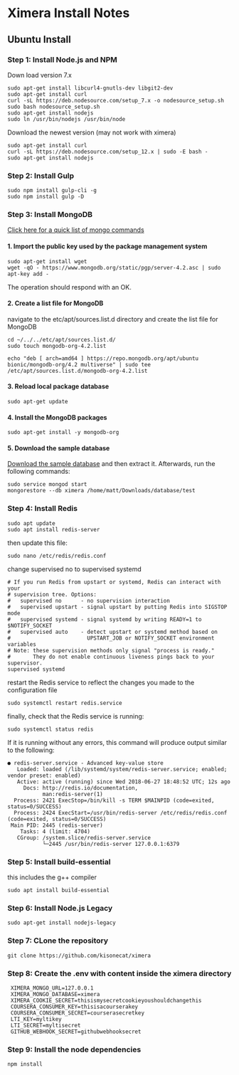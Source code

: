 # Ximera Install Notes

## Ubuntu Install
### Step 1: Install Node.js and NPM
Down load version 7.x
```
sudo apt-get install libcurl4-gnutls-dev libgit2-dev
sudo apt-get install curl
curl -sL https://deb.nodesource.com/setup_7.x -o nodesource_setup.sh
sudo bash nodesource_setup.sh
sudo apt-get install nodejs
sudo ln /usr/bin/nodejs /usr/bin/node
```

Download the newest version (may not work with ximera)
```
sudo apt-get install curl
curl -sL https://deb.nodesource.com/setup_12.x | sudo -E bash -
sudo apt-get install nodejs
```

### Step 2: Install Gulp
```
sudo npm install gulp-cli -g
sudo npm install gulp -D
```

### Step 3: Install MongoDB
[Click here for a quick list of mongo commands](https://docs.mongodb.com/manual/tutorial/install-mongodb-on-ubuntu/#start-mongodb)

#### 1. Import the public key used by the package management system
```
sudo apt-get install wget
wget -qO - https://www.mongodb.org/static/pgp/server-4.2.asc | sudo apt-key add -
```
The operation should respond with an OK.

#### 2. Create a list file for MongoDB
navigate to the etc/apt/sources.list.d directory and create the list file for MongoDB
```
cd ~/../../etc/apt/sources.list.d/
sudo touch mongodb-org-4.2.list
```
```
echo "deb [ arch=amd64 ] https://repo.mongodb.org/apt/ubuntu bionic/mongodb-org/4.2 multiverse" | sudo tee /etc/apt/sources.list.d/mongodb-org-4.2.list
```

#### 3. Reload local package database
```
sudo apt-get update
```

#### 4. Install the MongoDB packages
```
sudo apt-get install -y mongodb-org
```

#### 5. Download the sample database
[Download the sample database](https://drive.google.com/file/d/0B-Xh-RAGRDU8WHAxeUJfVGpTSk0/edit) and then extract it. Afterwards, run the following commands:

```
sudo service mongod start
mongorestore --db ximera /home/matt/Downloads/database/test
```

### Step 4: Install Redis
```
sudo apt update
sudo apt install redis-server
```

then update this file:
```
sudo nano /etc/redis/redis.conf
```
change supervised no to supervised systemd
```
# If you run Redis from upstart or systemd, Redis can interact with your
# supervision tree. Options:
#   supervised no      - no supervision interaction
#   supervised upstart - signal upstart by putting Redis into SIGSTOP mode
#   supervised systemd - signal systemd by writing READY=1 to $NOTIFY_SOCKET
#   supervised auto    - detect upstart or systemd method based on
#                        UPSTART_JOB or NOTIFY_SOCKET environment variables
# Note: these supervision methods only signal "process is ready."
#       They do not enable continuous liveness pings back to your supervisor.
supervised systemd
```
restart the Redis service to reflect the changes you made to the configuration file
```
sudo systemctl restart redis.service
```
finally, check that the Redis service is running:
```
sudo systemctl status redis
```
If it is running without any errors, this command will produce output similar to the following:
```
● redis-server.service - Advanced key-value store
   Loaded: loaded (/lib/systemd/system/redis-server.service; enabled; vendor preset: enabled)
   Active: active (running) since Wed 2018-06-27 18:48:52 UTC; 12s ago
     Docs: http://redis.io/documentation,
           man:redis-server(1)
  Process: 2421 ExecStop=/bin/kill -s TERM $MAINPID (code=exited, status=0/SUCCESS)
  Process: 2424 ExecStart=/usr/bin/redis-server /etc/redis/redis.conf (code=exited, status=0/SUCCESS)
 Main PID: 2445 (redis-server)
    Tasks: 4 (limit: 4704)
   CGroup: /system.slice/redis-server.service
           └─2445 /usr/bin/redis-server 127.0.0.1:6379
```

### Step 5: Install build-essential
this includes the g++ compiler
```
sudo apt install build-essential
```

### Step 6: Install Node.js Legacy
```
sudo apt-get install nodejs-legacy
```

### Step 7: CLone the repository
```
git clone https://github.com/kisonecat/ximera
```

### Step 8: Create the .env with content inside the ximera directory
```
 XIMERA_MONGO_URL=127.0.0.1
 XIMERA_MONGO_DATABASE=ximera
 XIMERA_COOKIE_SECRET=thisismysecretcookieyoushouldchangethis
 COURSERA_CONSUMER_KEY=thisisacourserakey
 COURSERA_CONSUMER_SECRET=courserasecretkey
 LTI_KEY=myltikey
 LTI_SECRET=myltisecret
 GITHUB_WEBHOOK_SECRET=githubwebhooksecret
```

### Step 9: Install the node dependencies
```
npm install
```